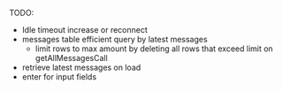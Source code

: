 TODO:

- Idle timeout increase or reconnect
- messages table efficient query by latest messages
  - limit rows to max amount by deleting all rows that exceed limit on getAllMessagesCall
- retrieve latest messages on load
- enter for input fields